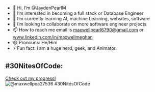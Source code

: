 - 👋 Hi, I’m @JaydenPearlM
- 👀 I’m interested in becoming a full stack or Database Engineer
- 🌱 I’m currently learning AI, machine Learning, websites, software
- 💞️ I’m looking to collaborate on more software engineer projects
- 📫 How to reach me email is maxwellpearl6790@gmail.com or www.linkedin.com/in/maxwellmeghan
- 😄 Pronouns: He/Him
- ⚡ Fun fact: I am a huge nerd, geek, and Animator.


## #30NitesOfCode:
  [Check out my progress!](https://www.codedex.io/@maxwellpea27536/30-nites-of-code)  
  ![@maxwellpea27536 #30NitesOfCode](https://www.codedex.io/api/petStatus?user=maxwellpea27536)
